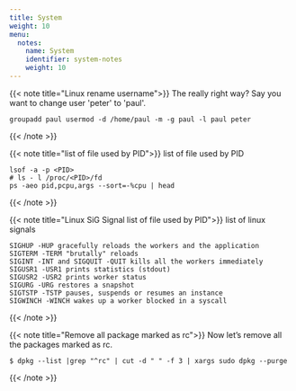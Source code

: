 ```yaml
---
title: System
weight: 10
menu:
  notes:
    name: System
    identifier: system-notes
    weight: 10
---
```


{{< note title="Linux rename username">}}
The really right way? Say you want to change user 'peter' to 'paul'.

```shell
groupadd paul usermod -d /home/paul -m -g paul -l paul peter
```

{{< /note >}}

{{< note title="list of file used by PID">}}
list of file used by PID
```shell
lsof -a -p <PID>
# ls - l /proc/<PID>/fd
ps -aeo pid,pcpu,args --sort=-%cpu | head
```

{{< /note >}}

{{< note title="Linux SiG Signal list of file used by PID">}}
list of linux signals
```shell
SIGHUP -HUP gracefully reloads the workers and the application
SIGTERM -TERM "brutally" reloads
SIGINT -INT and SIGQUIT -QUIT kills all the workers immediately
SIGUSR1 -USR1 prints statistics (stdout)
SIGUSR2 -USR2 prints worker status
SIGURG -URG restores a snapshot
SIGTSTP -TSTP pauses, suspends or resumes an instance
SIGWINCH -WINCH wakes up a worker blocked in a syscall
```

{{< /note >}}

{{< note title="Remove all package marked as rc">}}
Now let’s remove all the packages marked as rc.
```shell
$ dpkg --list |grep "^rc" | cut -d " " -f 3 | xargs sudo dpkg --purge
```

{{< /note >}}

